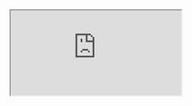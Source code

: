 
<iframe src="https://szofttech.inf.elte.hu/szt-ab-2020212/group-06/g14-digital-entertainment/-/raw/master/frontend/src/login/index.html">

